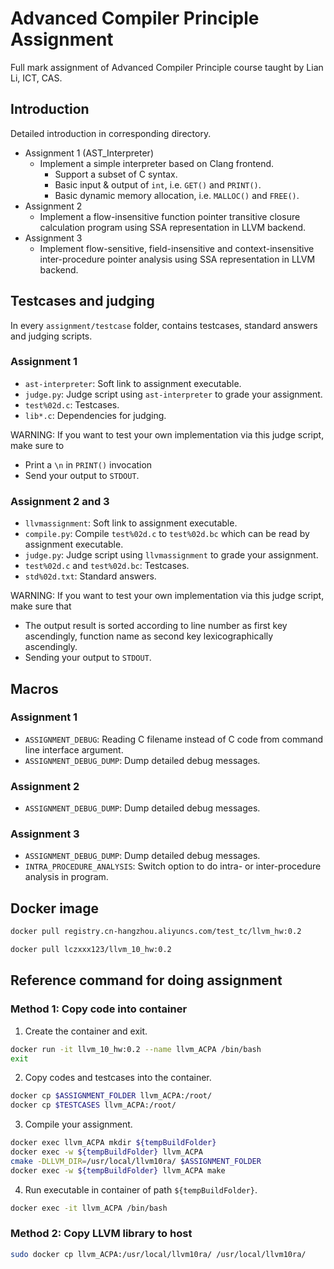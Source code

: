 # Advanced Compiler Principle Assignment

Full mark assignment of Advanced Compiler Principle course taught by Lian Li, ICT, CAS.

## Introduction

Detailed introduction in corresponding directory.

- Assignment 1 (AST_Interpreter)
    - Implement a simple interpreter based on Clang frontend.
        - Support a subset of C syntax.
        - Basic input & output of `int`, i.e. `GET()` and `PRINT()`.
        - Basic dynamic memory allocation, i.e. `MALLOC()` and `FREE()`.
- Assignment 2
    - Implement a flow-insensitive function pointer transitive closure calculation program using SSA representation in LLVM backend.
- Assignment 3
    - Implement flow-sensitive, field-insensitive and context-insensitive inter-procedure pointer analysis using SSA representation in LLVM backend.

## Testcases and judging

In every `assignment/testcase` folder, contains testcases, standard answers and judging scripts.

### Assignment 1

- `ast-interpreter`: Soft link to assignment executable.
- `judge.py`: Judge script using `ast-interpreter` to grade your assignment.
- `test%02d.c`: Testcases.
- `lib*.c`: Dependencies for judging.

WARNING: If you want to test your own implementation via this judge script, make sure to 
- Print a `\n` in `PRINT()` invocation
- Send your output to `STDOUT`.

### Assignment 2 and 3

- `llvmassignment`: Soft link to assignment executable.
- `compile.py`: Compile `test%02d.c` to `test%02d.bc` which can be read by assignment executable.
- `judge.py`: Judge script using `llvmassignment` to grade your assignment.
- `test%02d.c` and `test%02d.bc`: Testcases.
- `std%02d.txt`: Standard answers.

WARNING: If you want to test your own implementation via this judge script, make sure that 
- The output result is sorted according to line number as first key ascendingly, function name as second key lexicographically ascendingly.
- Sending your output to `STDOUT`.

## Macros

### Assignment 1

- `ASSIGNMENT_DEBUG`: Reading C filename instead of C code from command line interface argument.
- `ASSIGNMENT_DEBUG_DUMP`: Dump detailed debug messages.

### Assignment 2

- `ASSIGNMENT_DEBUG_DUMP`: Dump detailed debug messages.

### Assignment 3

- `ASSIGNMENT_DEBUG_DUMP`: Dump detailed debug messages.
- `INTRA_PROCEDURE_ANALYSIS`: Switch option to do intra- or inter-procedure analysis in program.

## Docker image

```bash
docker pull registry.cn-hangzhou.aliyuncs.com/test_tc/llvm_hw:0.2

docker pull lczxxx123/llvm_10_hw:0.2
```

## Reference command for doing assignment 

### Method 1: Copy code into container

1. Create the container and exit.
```bash
docker run -it llvm_10_hw:0.2 --name llvm_ACPA /bin/bash
exit
```

2. Copy codes and testcases into the container.
```bash
docker cp $ASSIGNMENT_FOLDER llvm_ACPA:/root/
docker cp $TESTCASES llvm_ACPA:/root/
```

3. Compile your assignment.
```bash
docker exec llvm_ACPA mkdir ${tempBuildFolder}
docker exec -w ${tempBuildFolder} llvm_ACPA
cmake -DLLVM_DIR=/usr/local/llvm10ra/ $ASSIGNMENT_FOLDER
docker exec -w ${tempBuildFolder} llvm_ACPA make
```

4. Run executable in container of path `${tempBuildFolder}`.
```bash
docker exec -it llvm_ACPA /bin/bash
```

### Method 2: Copy LLVM library to host
```bash
sudo docker cp llvm_ACPA:/usr/local/llvm10ra/ /usr/local/llvm10ra/
```
